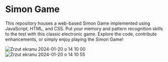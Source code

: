 # Simon Game
This repository houses a web-based Simon Game implemented using JavaScript, HTML, and CSS. Put your memory and pattern recognition skills to the test with this classic electronic game. 
Explore the code, contribute enhancements, or simply enjoy playing the Simon Game!

![Zrzut ekranu 2024-01-20 o 14 10 00](https://github.com/RafalCho02/Simon-Game/assets/113987919/3ad533b9-e1e5-4b2d-861a-b829f078bddb)
![Zrzut ekranu 2024-01-20 o 14 10 55](https://github.com/RafalCho02/Simon-Game/assets/113987919/7d1bbbb3-1b34-4799-b2c8-0838c46e7991)

